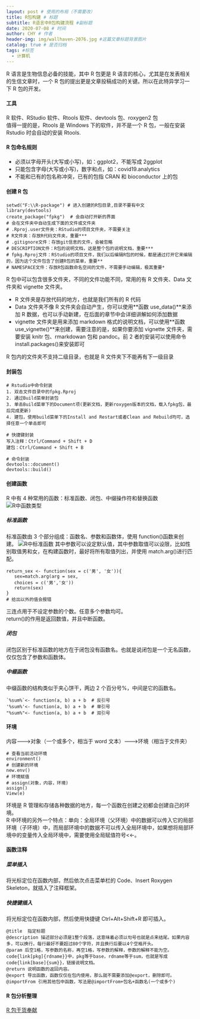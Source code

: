 ```yaml
---
layout: post # 使用的布局（不需要改）
title: R包构建 # 标题
subtitle: R语言中R包构建流程 #副标题
date: 2020-07-08 # 时间
author: CHY # 作者
header-img: img/wallhaven-2076.jpg #这篇文章标题背景图片
catalog: true # 是否归档
tags: #标签
  - 计算机
---
```


R 语言是生物信息必备的技能，其中 R 包更是 R 语言的核心，尤其是在发表相关的生信文章时，一个 R 包的提出更是文章投稿成功的关键。所以在此特异学习一下 R 包的开发。

#### 工具

R 软件、RStudio 软件、Rtools 软件、devtools 包、roxygen2 包<br>
值得一提的是，Rtools 是 Windows 下的软件，并不是一个 R 包，一般在安装 Rstudio 时会自动的安装 Rtools.

#### R 包命名规则

- 必须以字母开头(大写或小写)，如：ggplot2，不能写成 2ggplot
- 只能包含字母(大写或小写)，数字和点，如：covid19.analytics
- 不能和已有的包名称冲突，已有的包指 CRAN 和 bioconductor 上的包

#### 创建 R 包

```
setwd("F:\\R-package") # 进入创建的R包目录,目录不要有中文
library(devtools)
create_package("fpkg")  # 会自动打开新的界面
# 会在文件夹中自动生成下面的文件或文件夹
# .Rproj.user文件夹：RStudio的项目文件夹，不需要关注
# R文件夹：存放R代码文件夹，重要***
# .gitignore文件：存放git信息的文件，会被忽略
# DESCRIPTION文件：R包的说明文档，这是整个包的说明文档，重要***
# fpkg.Rproj文件：RStudio的项目文件，我们以后编辑R包的时候，都是通过打开它来编辑的，因为这个文件包含了创建R包的菜单，重要**
# NAMESPACE文件：存放R包函数命名空间的文件，不需要手动编辑，极其重要*
```

R 包中可以包含很多文件夹，不同的文件功能不同，常用的有 R 文件夹、Data 文件夹和 vignette 文件夹。<br>

- R 文件夹是存放代码的地方，也就是我们所有的 R 代码
- Data 文件夹不像 R 文件夹会自动产生，你可以使用**函数 use_data()**来添加 R 数据，也可以手动新建，在后面的章节中会详细讲解如何添加数据
- vignette 文件夹是用来添加 markdown 格式的说明文档，可以使用**函数 use_vignette()**来创建，需要注意的是，如果你要添加 vignette 文件夹，需要安装 knitr 包、rmarkdowan 包和 pandoc。前 2 者的安装可以使用命令 install.packages()来安装即可

R 包内的文件夹不支持二级目录，也就是 R 文件夹下不能再有下一级目录

#### 封装包

```
# Rstudio中命令封装
1. 双击文件目录中的fpkg.Rproj
2. 通过Build菜单封装包
3. 单击Build菜单下的Document项(更新文档，更新roxygen版本的文档，载入fpkg包，最后完成更新)
4. 建包，使用build菜单下的Install and Restart或者Clean and Rebuild均可，选择任意一个单击即可
```

```
# 快捷键封装
写入注释：Ctrl/Command + Shift + D
建包：Ctrl/Command + Shift + B
```

```
# 命令封装
devtools::document()
devtools::build()
```

#### 创建函数

R 中有 4 种常用的函数：标准函数、闭包、中缀操作符和替换函数
![R中函数类型](https://github.com/chenhongyubio/chenhongyubio.github.io/raw/master/img/R函数.png)

##### 标准函数

标准函数由 3 个部分组成：函数名、参数和函数体，使用 function()函数来创建。
![R中标准函数](https://github.com/chenhongyubio/chenhongyubio.github.io/raw/master/img/R标准函数.png)
其中参数可以设定默认值，其中参数取值可以设限，比如性别取值男和女，在构建函数时，最好将所有取值列出，并使用 match.arg()进行匹配。<br>

```
return_sex <- function(sex = c('男', '女')){
   sex=match.arg(arg = sex,
   choices = c('男','女'))
   return(sex)
}
# 给出以外的值会报错
```

三连点用于不设定参数的个数。任意多个参数均可。<br>
return()的作用是返回数值，并且中断函数。<br>

##### 闭包

闭包区别于标准函数的地方在于闭包没有函数名。也就是说闭包是一个无名函数，仅仅包含了参数和函数体。

##### 中缀函数

中缀函数的结构类似于夹心饼干，两边 2 个百分号%，中间是它的函数名。

```
`%sum%`<- function(a, b) a + b  # 反引号
'%sum%'<- function(a, b) a + b  # 单引号
"%sum%"<- function(a, b) a + b  # 双引号
```

#### 环境

内容--->对象（一个或多个，相当于 word 文本）--->环境（相当于文件夹）<br>

```
# 查看当前活动环境
environment()
# 创建新的环境
new.env()
# 环境赋值
# assign(对象，内容，环境)
assign()
View(e)
```

环境是 R 管理和存储各种数据的地方，每一个函数在创建之初都会创建自己的环境。<br>
R 中环境的另外一个特点：单向：全局环境（父环境）中的数据可以传入它的局部环境（子环境）中，而局部环境中的数据不可以传入全局环境中，如果想将局部环境中的变量传入全局环境中，需要使用全局赋值符号<<-。<br>

#### 函数注释

##### 菜单插入

将光标定位在函数内部，然后依次点击菜单栏的 Code、Insert Roxygen Skeleton，就插入了注释框架。<br>

##### 快捷键插入

将光标定位在函数内部，然后使用快捷键 Ctrl+Alt+Shift+R 即可插入。<br>

```
@title  指定标题
@description 描述部分必须是1整个段落，这意味着必须以句号也就是点来结尾。如果内容多，可以换行，每行最好不要超过80个字符，并且换行后要以4个空格开头。
@param 后空1格，写参数的名称，再空1格，写参数的解释，参数的解释不能为空。code{link[pkg]{rdname}}中，pkg等于base，rdname等于sum，也就是写成code{link[base]{sum}}，链接说明文档。
@return 说明函数的返回内容。
@export 导出函数，函数仅仅在包内使用，那么就不需要添加@export，删除即可。
@importFrom 引用其他包中函数，写法是@importFrom+包名+函数名(一个或多个)
```

#### R 包分析整理

[R 包干货奉献](https://mp.weixin.qq.com/s/r5sYCdppxVJwOLUZIKY-jQ)<br>
